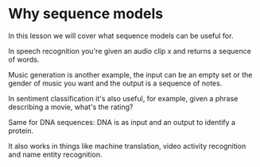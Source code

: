 # Why sequence models

In this lesson we will cover what sequence models can be useful for.

In speech recognition you're given an audio clip x and returns a sequence of words.

Music generation is another example, the input can be an empty set or the gender of music you want and the output is a sequence of notes.

In sentiment classification it's also useful, for example, given a phrase describing a movie, what's the rating?

Same for DNA sequences: DNA is as input and an output to identify a protein.

It also works in things like machine translation, video activity recognition and name entity recognition.
